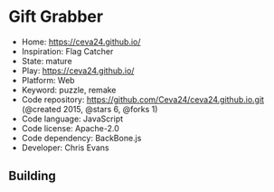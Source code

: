 # Gift Grabber

- Home: https://ceva24.github.io/
- Inspiration: Flag Catcher
- State: mature
- Play: https://ceva24.github.io/
- Platform: Web
- Keyword: puzzle, remake
- Code repository: https://github.com/Ceva24/ceva24.github.io.git (@created 2015, @stars 6, @forks 1)
- Code language: JavaScript
- Code license: Apache-2.0
- Code dependency: BackBone.js
- Developer: Chris Evans

## Building

